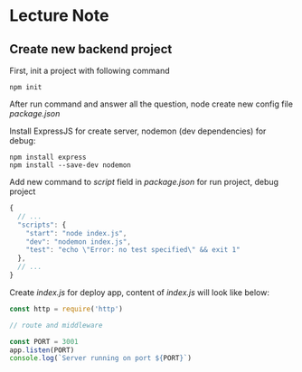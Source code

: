# Lecture Note

## Create new backend project

First, init a project with following command

```
npm init
```

After run command and answer all the question, node create new config file *package.json*

Install ExpressJS for create server, nodemon (dev dependencies) for debug:
```
npm install express
npm install --save-dev nodemon
```

Add new command to *script* field in *package.json* for run project, debug project
```JavaScript
{
  // ...
  "scripts": {
    "start": "node index.js",
    "dev": "nodemon index.js",
    "test": "echo \"Error: no test specified\" && exit 1"
  },
  // ...
}
```

Create *index.js* for deploy app, content of *index.js* will look like below:
```JavaScript
const http = require('http')

// route and middleware

const PORT = 3001
app.listen(PORT)
console.log(`Server running on port ${PORT}`)
```